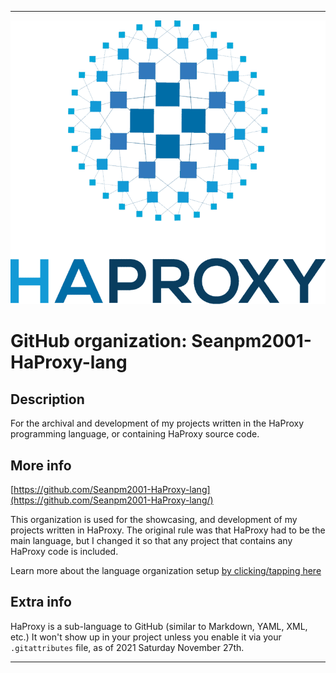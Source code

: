 
***

![HAPROXY_LOGO1.png failed to load. The file may be missing or corrupt. Check the file path for errors first.](/AdditionalInfo/2/Seanpm2001-HaProxy-lang/HAPROXY_LOGO1.png)

# GitHub organization: Seanpm2001-HaProxy-lang

## Description

For the archival and development of my projects written in the HaProxy programming language, or containing HaProxy source code.

## More info

[https://github.com/Seanpm2001-HaProxy-lang](https://github.com/Seanpm2001-HaProxy-lang/)

This organization is used for the showcasing, and development of my projects written in HaProxy. The original rule was that HaProxy had to be the main language, but I changed it so that any project that contains any HaProxy code is included.

Learn more about the language organization setup [by clicking/tapping here](/AdditionalInfo/LanguageOrgs/README.md)

## Extra info

HaProxy is a sub-language to GitHub (similar to Markdown, YAML, XML, etc.) It won't show up in your project unless you enable it via your `.gitattributes` file, as of 2021 Saturday November 27th.

***
